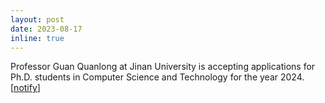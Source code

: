 ```yaml
---
layout: post
date: 2023-08-17
inline: true
---
```


Professor Guan Quanlong at Jinan University is accepting applications for Ph.D. students in Computer Science and Technology for the year 2024.[[notify](https://www.scholat.com/vpost.html?pid=217741)]
